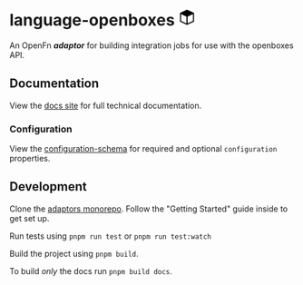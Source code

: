 # language-openboxes <img src='./assets/square.png' width="30" height="30"/>

An OpenFn **_adaptor_** for building integration jobs for use with the
openboxes API.

## Documentation

View the
[docs site](https://docs.openfn.org/adaptors/packages/openboxes-docs) for
full technical documentation.

### Configuration

View the
[configuration-schema](https://docs.openfn.org/adaptors/packages/openboxes-configuration-schema/)
for required and optional `configuration` properties.

## Development

Clone the [adaptors monorepo](https://github.com/OpenFn/adaptors). Follow the
"Getting Started" guide inside to get set up.

Run tests using `pnpm run test` or `pnpm run test:watch`

Build the project using `pnpm build`.

To build _only_ the docs run `pnpm build docs`.
